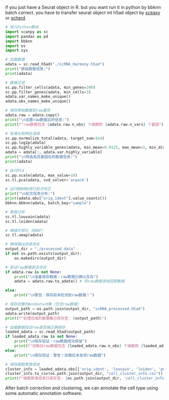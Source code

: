 if you just have a Seurat object in R. but you want run it in python by bbknn batch correct. you have to transfer seurat object int h5ad object by [sceasy](https://github.com/cellgeni/sceasy) or [schard](https://github.com/cellgeni/schard).

```python
# 导入Python模块
import scanpy as sc
import pandas as pd
import bbknn
import os
import sys

# 加载数据
adata = sc.read_h5ad("./scRNA_Harmony.h5ad")
print("原始数据信息:")
print(adata)

# 数据过滤
sc.pp.filter_cells(adata, min_genes=200)
sc.pp.filter_genes(adata, min_cells=3)
adata.var_names_make_unique()
adata.obs_names_make_unique()

# 保存原始数据到raw属性
adata.raw = adata.copy()
print("\n设置raw数据后的信息:")
print(f"raw数据包含 {adata.raw.n_obs} 个细胞和 {adata.raw.n_vars} 个基因")

# 标准化和特征选择
sc.pp.normalize_total(adata, target_sum=1e4)
sc.pp.log1p(adata)
sc.pp.highly_variable_genes(adata, min_mean=0.0125, max_mean=3, min_disp=0.5)
adata = adata[:, adata.var.highly_variable]
print("\n筛选高变基因后的数据信息:")
print(adata)

# 执行PCA
sc.pp.scale(adata, max_value=10)
sc.tl.pca(adata, svd_solver='arpack')

# 运行BBKNN进行批次校正
print("\n批次信息分布:")
print(adata.obs["orig.ident"].value_counts())
bbknn.bbknn(adata, batch_key="sample")

# 聚类分析
sc.tl.louvain(adata)
sc.tl.leiden(adata)

# 降维可视化（UMAP）
sc.tl.umap(adata)

# 确保输出目录存在
output_dir = "./processed_data"
if not os.path.exists(output_dir):
    os.makedirs(output_dir)

# 验证raw数据是否存在
if adata.raw is not None:
    print("\n准备保存数据：raw数据已确认存在")
    adata = adata.raw.to_adata() # 将raw数据添加回原数据

else:
    print("\n警告：保存前未检测到raw数据！")

# 保存完整的AnnData对象（包含raw数据）
output_path = os.path.join(output_dir, "scRNA_processed.h5ad")
adata.write(output_path)
print(f"处理完成的数据集已保存至: {output_path}")

# 加载数据验证raw是否被正确保存
loaded_adata = sc.read_h5ad(output_path)
if loaded_adata.raw is not None:
    print("\n保存验证：raw数据成功保留")
    print(f"加载后raw数据包含 {loaded_adata.raw.n_obs} 个细胞和 {loaded_adata.raw.n_vars} 个基因")
else:
    print("\n保存验证：警告！加载后未发现raw数据")

# 保存细胞聚类信息
cluster_info = loaded_adata.obs[['orig.ident', 'louvain', 'leiden', 'percent.mt']]
cluster_info.to_csv(os.path.join(output_dir, "cell_cluster_info.csv"))
print(f"细胞聚类信息已保存至: {os.path.join(output_dir, 'cell_cluster_info.csv')}")

```

After batch correction and clustering, we can annotate the cell type using some automatic annotation software.
